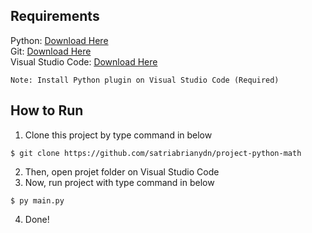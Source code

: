 ## Requirements
Python: [Download Here](https://www.python.org/downloads/)</br>
Git: [Download Here](https://git-scm.com/downloads)</br>
Visual Studio Code: [Download Here](https://code.visualstudio.com)</br>
```
Note: Install Python plugin on Visual Studio Code (Required)
```

## How to Run
1. Clone this project by type command in below
```
$ git clone https://github.com/satriabrianydn/project-python-math
```
2. Then, open projet folder on Visual Studio Code
3. Now, run project with type command in below
```
$ py main.py
```
4. Done!

